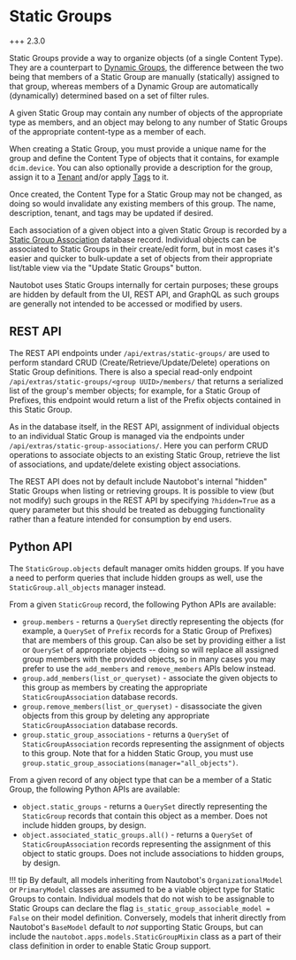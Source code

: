 # Static Groups

+++ 2.3.0

Static Groups provide a way to organize objects (of a single Content Type). They are a counterpart to [Dynamic Groups](dynamicgroup.md), the difference between the two being that members of a Static Group are manually (statically) assigned to that group, whereas members of a Dynamic Group are automatically (dynamically) determined based on a set of filter rules.

A given Static Group may contain any number of objects of the appropriate type as members, and an object may belong to any number of Static Groups of the appropriate content-type as a member of each.

When creating a Static Group, you must provide a unique name for the group and define the Content Type of objects that it contains, for example `dcim.device`. You can also optionally provide a description for the group, assign it to a [Tenant](../core-data-model/tenancy/tenant.md) and/or apply [Tags](tag.md) to it.

Once created, the Content Type for a Static Group may not be changed, as doing so would invalidate any existing members of this group. The name, description, tenant, and tags may be updated if desired.

Each association of a given object into a given Static Group is recorded by a [Static Group Association](staticgroupassociation.md) database record. Individual objects can be associated to Static Groups in their create/edit form, but in most cases it's easier and quicker to bulk-update a set of objects from their appropriate list/table view via the "Update Static Groups" button.

Nautobot uses Static Groups internally for certain purposes; these groups are hidden by default from the UI, REST API, and GraphQL as such groups are generally not intended to be accessed or modified by users.

## REST API

The REST API endpoints under `/api/extras/static-groups/` are used to perform standard CRUD (Create/Retrieve/Update/Delete) operations on Static Group definitions. There is also a special read-only endpoint `/api/extras/static-groups/<group UUID>/members/` that returns a serialized list of the group's member objects; for example, for a Static Group of Prefixes, this endpoint would return a list of the Prefix objects contained in this Static Group.

As in the database itself, in the REST API, assignment of individual objects to an individual Static Group is managed via the endpoints under `/api/extras/static-group-associations/`. Here you can perform CRUD operations to associate objects to an existing Static Group, retrieve the list of associations, and update/delete existing object associations.

The REST API does not by default include Nautobot's internal "hidden" Static Groups when listing or retrieving groups. It is possible to view (but not modify) such groups in the REST API by specifying `?hidden=True` as a query parameter but this should be treated as debugging functionality rather than a feature intended for consumption by end users.

## Python API

The `StaticGroup.objects` default manager omits hidden groups. If you have a need to perform queries that include hidden groups as well, use the `StaticGroup.all_objects` manager instead.

From a given `StaticGroup` record, the following Python APIs are available:

* `group.members` - returns a `QuerySet` directly representing the objects (for example, a `QuerySet` of `Prefix` records for a Static Group of Prefixes) that are members of this group. Can also be set by providing either a list or `QuerySet` of appropriate objects -- doing so will replace all assigned group members with the provided objects, so in many cases you may prefer to use the `add_members` and `remove_members` APIs below instead.
* `group.add_members(list_or_queryset)` - associate the given objects to this group as members by creating the appropriate `StaticGroupAssociation` database records.
* `group.remove_members(list_or_queryset)` - disassociate the given objects from this group by deleting any appropriate `StaticGroupAssociation` database records.
* `group.static_group_associations` - returns a `QuerySet` of `StaticGroupAssociation` records representing the assignment of objects to this group. Note that for a hidden Static Group, you must use `group.static_group_associations(manager="all_objects")`.

From a given record of any object type that can be a member of a Static Group, the following Python APIs are available:

* `object.static_groups` - returns a `QuerySet` directly representing the `StaticGroup` records that contain this object as a member. Does not include hidden groups, by design.
* `object.associated_static_groups.all()` - returns a `QuerySet` of `StaticGroupAssociation` records representing the assignment of this object to static groups. Does not include associations to hidden groups, by design.

!!! tip
    By default, all models inheriting from Nautobot's `OrganizationalModel` or `PrimaryModel` classes are assumed to be a viable object type for Static Groups to contain. Individual models that do not wish to be assignable to Static Groups can declare the flag `is_static_group_associable_model = False` on their model definition. Conversely, models that inherit directly from Nautobot's `BaseModel` default to *not* supporting Static Groups, but can include the `nautobot.apps.models.StaticGroupMixin` class as a part of their class definition in order to enable Static Group support.
